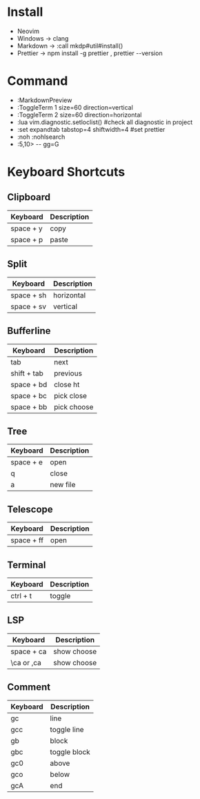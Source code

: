 # Install
-   Neovim
-   Windows -> clang
-   Markdown -> :call mkdp#util#install()
-   Prettier -> npm install -g prettier , prettier --version

# Command
- :MarkdownPreview
- :ToggleTerm 1 size=60 direction=vertical
- :ToggleTerm 2 size=60 direction=horizontal
- :lua vim.diagnostic.setloclist() #check all diagnostic in project
- :set expandtab tabstop=4 shiftwidth=4 #set prettier
- :noh :nohlsearch
- :5,10> -- gg=G

# Keyboard Shortcuts

## Clipboard
| Keyboard    | Description |
| ----------- | ----------- |
| space + y   | copy        |
| space + p   | paste       |

## Split
| Keyboard    | Description |
| ----------- | ----------- |
| space + sh  | horizontal  |
| space + sv  | vertical    |

## Bufferline
| Keyboard    | Description |
| ----------- | ----------- |
| tab         | next        |
| shift + tab | previous    |
| space + bd  | close ht    |
| space + bc  | pick close  |
| space + bb  | pick choose |

## Tree
| Keyboard    | Description |
| ----------- | ----------- |
| space + e   | open        |
| q           | close       |
| a           | new file    |

## Telescope
| Keyboard    | Description |
| ----------- | ----------- |
| space + ff  | open        |

## Terminal
| Keyboard    | Description |
| ----------- | ----------- |
| ctrl + t    | toggle      |

## LSP
| Keyboard    | Description |
| ----------- | ----------- |
| space + ca    | show choose     |
| \ca or ,ca    | show choose     |

## Comment
| Keyboard | Description |
|----------|-------------|
| gc       | line        |
| gcc      | toggle line |
| gb       | block       |
| gbc      | toggle block |
| gc0      | above       |
| gco      | below       |
| gcA      | end         |
